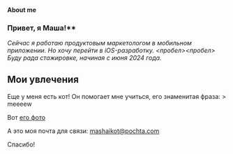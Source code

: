 #### About me 

### Привет, я Маша!**

 *Сейчас я работаю продуктовым маркетологом в мобильном приложении. Но хочу перейти в iOS-разработку. <пробел><пробел> Буду рада стажировке, начиная с июня 2024 года.*

 ## Мои увлечения
  
Еще у меня есть кот! Он помогает мне учиться, его знаменитая фраза: > meeeew

Вот [его фото](https://photos.app.goo.gl/uM3PwV9XHxuVPERt8)

А это моя почта для связи: <mashaikot@pochta.com>

Спасибо!
